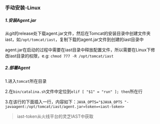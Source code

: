 ### 手动安装-Linux

##### 1.安装Agent.jar
从git的release处下载agent.jar文件，然后在Tomcat的安装目录中创建文件夹iast，如`/opt/tomcat/iast`，复制下载的agent.jar文件到创建的iast目录中

agent.jar在启动的过程中需要在iast目录中释放配置文件，所以需要在Linux下修改iast目录的权限，e.g: `chmod 777 -R /opt/tomcat/iast`

##### 2.部署Agent

1.进入`tomcat`所在目录

2.在`bin/catalina.sh`文件中定位到`elif [ "$1" = "run" ]; then`所在行

3.在该行的下面插入一行，内容如下：`JAVA_OPTS="$JAVA_OPTS "-javaagent:/opt/tomcat/iast/agent.jar=token=<iast-token>`

> iast-token从火线平台的灵芝IAST中获取
